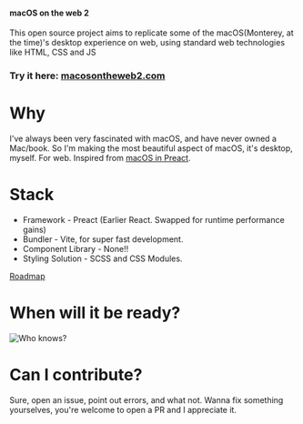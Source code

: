 #### macOS on the web 2

This open source project aims to replicate some of the macOS(Monterey, at the time)'s desktop experience on web, using standard web technologies like HTML, CSS and JS

### Try it here: [macosontheweb2.com](https://mac-os-on-the-web-2.vercel.app/)

# Why

I've always been very fascinated with macOS, and have never owned a Mac/book. So I'm making the most beautiful aspect of macOS, it's desktop, myself. For web. Inspired from [macOS in Preact](https://github.com/PuruVJ/macos-preact).

# Stack

- Framework - Preact (Earlier React. Swapped for runtime performance gains)
- Bundler - Vite, for super fast development.
- Component Library - None!!
- Styling Solution - SCSS and CSS Modules.

[Roadmap](https://www.notion.so/MacOS-Web-Roadmap-274d703460564ea3bb5493b39bf8f886)

# When will it be ready?

![Who knows?](https://i.imgur.com/6xfbPzs.gif)

# Can I contribute?

Sure, open an issue, point out errors, and what not. Wanna fix something yourselves, you're welcome to open a PR and I appreciate it.
